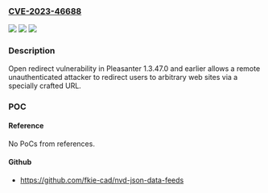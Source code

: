 ### [CVE-2023-46688](https://cve.mitre.org/cgi-bin/cvename.cgi?name=CVE-2023-46688)
![](https://img.shields.io/static/v1?label=Product&message=Pleasanter&color=blue)
![](https://img.shields.io/static/v1?label=Version&message=1.3.47.0%20and%20earlier%20&color=brightgreen)
![](https://img.shields.io/static/v1?label=Vulnerability&message=Open%20Redirect&color=brightgreen)

### Description

Open redirect vulnerability in Pleasanter 1.3.47.0 and earlier allows a remote unauthenticated attacker to redirect users to arbitrary web sites via a specially crafted URL.

### POC

#### Reference
No PoCs from references.

#### Github
- https://github.com/fkie-cad/nvd-json-data-feeds

